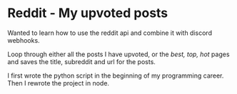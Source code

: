 # Reddit - My upvoted posts

Wanted to learn how to use the reddit api and combine it with discord webhooks.

Loop through either all the posts I have upvoted, or the _best, top, hot_ pages and saves the title, subreddit and url for the posts.

I first wrote the python script in the beginning of my programming career. Then I rewrote the project in node.
